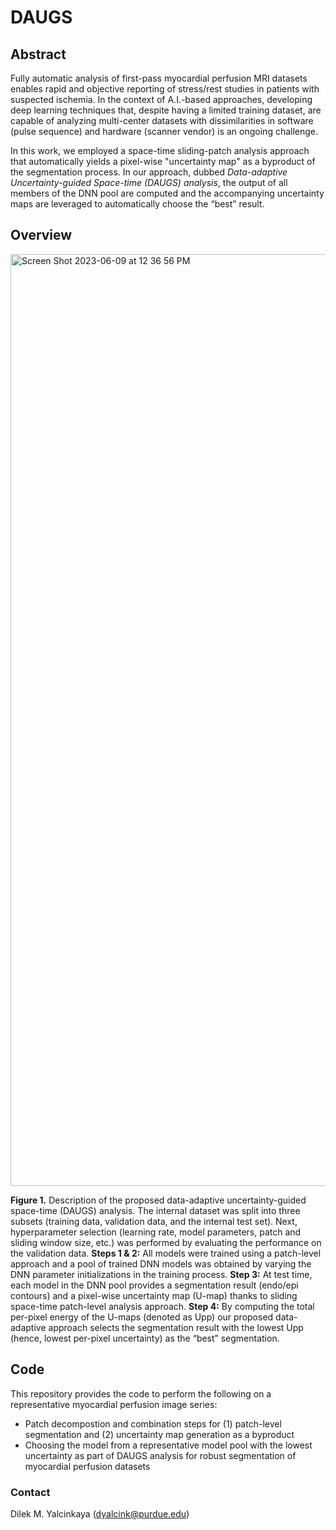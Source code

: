 # DAUGS

## Abstract

Fully automatic analysis of first-pass myocardial perfusion MRI datasets enables rapid and objective reporting of stress/rest studies in patients with suspected ischemia. In the context of A.I.-based approaches, developing deep learning techniques that, despite having a limited training dataset, are capable of analyzing multi-center datasets with dissimilarities in software (pulse sequence) and hardware (scanner vendor) is an ongoing challenge. 

In this work, we employed a space-time sliding-patch analysis approach that automatically yields a pixel-wise "uncertainty map" as a byproduct of the segmentation process. In our approach, dubbed *Data-adaptive Uncertainty-guided Space-time (DAUGS) analysis*, the output of all members of the DNN pool are computed and the accompanying uncertainty maps are leveraged to automatically choose the “best” result.

## Overview

<img width="1491" alt="Screen Shot 2023-06-09 at 12 36 56 PM" src="https://github.com/TIM-Lab/DAUGS/assets/42877335/e4e90fb6-6192-4876-8457-3bf67c905015">

**Figure 1.** Description of the proposed data-adaptive uncertainty-guided space-time (DAUGS) analysis. The internal dataset was split into three subsets (training data, validation data, and the internal test set). Next, hyperparameter selection (learning rate, model parameters, patch and sliding window size, etc.) was performed by evaluating the performance on the validation data. **Steps 1 & 2:** All models were trained using a patch-level approach and a pool of trained DNN models was obtained by varying the DNN parameter initializations in the training process. **Step 3:** At test time, each model in the DNN pool provides a segmentation result (endo/epi contours) and a pixel-wise uncertainty map (U-map) thanks to sliding space-time patch-level analysis approach. **Step 4:** By computing the total per-pixel energy of the U-maps (denoted as Upp) our proposed data-adaptive approach selects the segmentation result with the lowest Upp (hence, lowest per-pixel uncertainty) as the “best” segmentation.

## Code

This repository provides the code to perform the following on a representative myocardial perfusion image series:

- Patch decompostion and combination steps for (1) patch-level segmentation and (2) uncertainty map generation as a byproduct
- Choosing the model from a representative model pool with the lowest uncertainty as part of DAUGS analysis for robust segmentation of myocardial perfusion datasets


### Contact
Dilek M. Yalcinkaya (dyalcink@purdue.edu)
